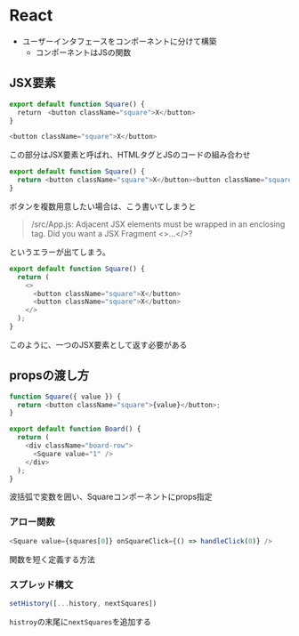 # React
- ユーザーインタフェースをコンポーネントに分けて構築
  - コンポーネントはJSの関数

## JSX要素
```js
export default function Square() {
  return　<button className="square">X</button>
}
```

```js
<button className="square">X</button>
```

この部分はJSX要素と呼ばれ、HTMLタグとJSのコードの組み合わせ

```js
export default function Square() {
  return <button className="square">X</button><button className="square">X</button>;
}
```

ボタンを複数用意したい場合は、こう書いてしまうと

> /src/App.js: Adjacent JSX elements must be wrapped in an enclosing tag. Did you want a JSX Fragment <>...</>?

というエラーが出てしまう。

```js
export default function Square() {
  return (
    <>
      <button className="square">X</button>
      <button className="square">X</button>
    </>
  );
}
```

このように、一つのJSX要素として返す必要がある

## propsの渡し方

```js
function Square({ value }) {
  return <button className="square">{value}</button>;
}

export default function Board() {
  return (
    <div className="board-row">
      <Square value="1" />
    </div>
  );
}
```

波括弧で変数を囲い、Squareコンポーネントにprops指定

### アロー関数

```js
<Square value={squares[0]} onSquareClick={() => handleClick(0)} />
```

関数を短く定義する方法

### スプレッド構文
```js
setHistory([...history, nextSquares])
```

`histroy`の末尾に`nextSquares`を追加する
